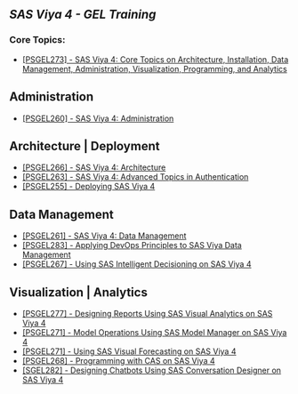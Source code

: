 ## _SAS Viya 4 - GEL Training_

### Core Topics:
- [[PSGEL273] - SAS Viya 4: Core Topics on Architecture, Installation, Data Management, Administration, Visualization, Programming, and Analytics](https://eduvle.sas.com/course/view.php?id=1977)

## Administration
- [[PSGEL260] - SAS Viya 4: Administration](https://eduvle.sas.com/course/view.php?id=1974)­­­­­

## Architecture | Deployment
- [[PSGEL266] - SAS Viya 4: Architecture](https://eduvle.sas.com/course/view.php?id=1980)
- [[PSGEL263] - SAS Viya 4: Advanced Topics in Authentication](https://eduvle.sas.com/course/view.php?id=1981)
- [[PSGEL255] - Deploying SAS Viya 4](https://eduvle.sas.com/course/view.php?id=1968)

## Data Management
- [[PSGEL261] - SAS Viya 4: Data Management](https://eduvle.sas.com/course/view.php?id=1975)
- [[PSGEL283] - Applying DevOps Principles to SAS Viya Data Management](https://eduvle.sas.com/course/view.php?id=1982)
- [[PSGEL267] - Using SAS Intelligent Decisioning on SAS Viya 4](https://eduvle.sas.com/course/view.php?id=1978&section=1)

## Visualization | Analytics
- [[PSGEL277] - Designing Reports Using SAS Visual Analytics on SAS Viya 4](https://eduvle.sas.com/course/view.php?id=1971)
- [[PSGEL271] - Model Operations Using SAS Model Manager on SAS Viya 4](https://eduvle.sas.com/course/view.php?id=1973)
- [[PSGEL271] - Using SAS Visual Forecasting on SAS Viya 4](https://eduvle.sas.com/course/view.php?id=1976)
- [[PSGEL268] - Programming with CAS on SAS Viya 4](https://eduvle.sas.com/course/view.php?id=1979)
- [[SGEL282] - Designing Chatbots Using SAS Conversation Designer on SAS Viya 4](https://eduvle.sas.com/course/view.php?id=1983)
